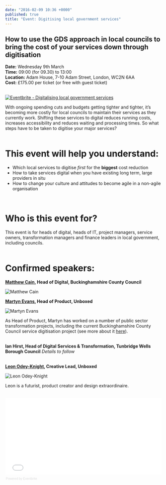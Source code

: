 ```yaml
---
date: "2016-02-09 10:36 +0000"
published: true
title: "Event: Digitising local government services"
---
```





## How to use the GDS approach in local councils to bring the cost of your services down through digitisation

**Date:** Wednesday 9th March<br/>
**Time:** 09:00 (for 09.30) to 13:00<br/>
**Location:** Adam House, 7-10 Adam Street, London, WC2N 6AA<br/>
**Cost:** £175.00 per ticket (or free with guest ticket)<br/>
<br/>

<a href="http://www.eventbrite.co.uk/e/digitalising-local-government-services-tickets-21204748975?ref=ebtn" target="_blank"><img src="https://www.eventbrite.co.uk/custombutton?eid=21204748975" alt="Eventbrite - Digitalising local government services" /></a>

With ongoing spending cuts and budgets getting tighter and tighter, it’s becoming more costly for local councils to maintain their services as they currently work. Shifting these services to digital reduces running costs, increases accessibility and reduces waiting and processing times. So what steps have to be taken to digitise your major services?<br/>
<br/>

# This event will help you understand:

- Which local services to digitise <i>first</i> for the **biggest** cost reduction
- How to take services digital when you have existing long term, large providers in situ
- How to change your culture and attitudes to become agile in a non-agile organisation<br/>
<br/>

# Who is this event for?

This event is for heads of digital, heads of IT, project managers, service owners, transformation managers and finance leaders in local government, including councils.<br/>
<br/>

# Confirmed speakers:

**[Matthew Cain](https://twitter.com/mcaino), Head of Digital, Buckinghamshire County Council**

![Matthew Cain](http://i1291.photobucket.com/albums/b548/grammccram/Screen%20Shot%202016-02-01%20at%2014.05.21_zpsvbaq4sy3.png)
<br/>

**[Martyn Evans](https://twitter.com/martynrevans), Head of Product, Unboxed**

![Martyn Evans](http://i1291.photobucket.com/albums/b548/grammccram/Screen%20Shot%202016-02-01%20at%2014.05.33_zpskhtel88p.png)

As Head of Product, Martyn has worked on a number of public sector transformation projects, including the current Buckinghamshire County Council service digitisation project (see more about it [here](https://unboxed.co/blog/learning-in-local-government-through-discovery/)).<br/>
<br/>

**Ian Hirst, Head of Digital Services & Transformation, Tunbridge Wells Borough Council**
<i>Details to follow</i><br/>
<br/>

**[Leon Odey-Knight](https://twitter.com/leonintheblind), Creative Lead, Unboxed**

![Leon Odey-Knight](http://i1291.photobucket.com/albums/b548/grammccram/Screen%20Shot%202016-02-01%20at%2014.05.42_zpso1labvxm.png)

Leon is a futurist, product creator and design extraordinaire.<br/>
<br/>

<div style="width:100%; text-align:left;" ><iframe  src="//eventbrite.co.uk/tickets-external?eid=21204748975&ref=etckt" frameborder="0" height="247" width="100%" vspace="0" hspace="0" marginheight="5" marginwidth="5" scrolling="auto" allowtransparency="true"></iframe><div style="font-family:Helvetica, Arial; font-size:10px; padding:5px 0 5px; margin:2px; width:100%; text-align:left;" ><a class="powered-by-eb" style="color: #dddddd; text-decoration: none;" target="_blank" href="http://www.eventbrite.co.uk/r/etckt">Powered by Eventbrite</a></div></div>
